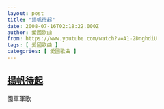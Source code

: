 ```yaml
---
layout: post
title: "揚帆待起"
date: 2008-07-16T02:18:22.000Z
author: 愛國歌曲
from: https://www.youtube.com/watch?v=A1-2DnghdiU
tags: [ 愛國歌曲 ]
categories: [ 愛國歌曲 ]
---
```

<!--1216174702000-->
[揚帆待起](https://www.youtube.com/watch?v=A1-2DnghdiU)
------

<div>
國軍軍歌
</div>
